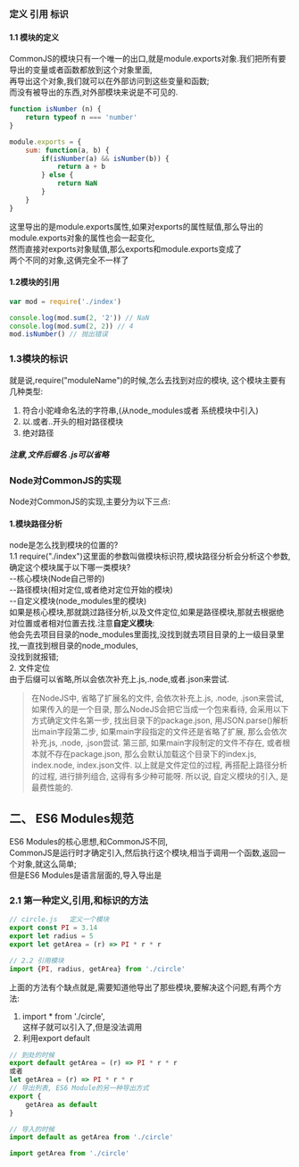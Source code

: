 ### 定义 引用 标识
#### 1.1 模块的定义  
CommonJS的模块只有一个唯一的出口,就是module.exports对象.我们把所有要导出的变量或者函数都放到这个对象里面,  
再导出这个对象,我们就可以在外部访问到这些变量和函数;  
而没有被导出的东西,对外部模块来说是不可见的.  
```js
function isNumber (n) {
    return typeof n === 'number'
}

module.exports = {
    sum: function(a, b) {
        if(isNumber(a) && isNumber(b)) {
            return a + b
        } else {
            return NaN
        }
    }
}
```
这里导出的是module.exports属性,如果对exports的属性赋值,那么导出的module.exports对象的属性也会一起变化,  
然而直接对exports对象赋值,那么exports和module.exports变成了  
两个不同的对象,这俩完全不一样了
#### 1.2模块的引用  
```js
var mod = require('./index')

console.log(mod.sum(2, '2')) // NaN
console.log(mod.sum(2, 2)) // 4
mod.isNumber() // 抛出错误
```
### 1.3模块的标识
就是说,require("moduleName")的时候,怎么去找到对应的模块,
这个模块主要有几种类型:  
1. 符合小驼峰命名法的字符串,(从node_modules或者 系统模块中引入)  
2. 以.或者..开头的相对路径模块  
3. 绝对路径  
##### 注意,文件后缀名 .js可以省略

### Node对CommonJS的实现  
Node对CommonJS的实现,主要分为以下三点:  
#### 1.模块路径分析  
node是怎么找到模块的位置的?  
1.1 require("./index")这里面的参数叫做模块标识符,模块路径分析会分析这个参数,确定这个模块属于以下哪一类模块?  
--核心模块(Node自己带的)  
--路径模块(相对定位,或者绝对定位开始的模块)  
--自定义模块(node_modules里的模块)  
如果是核心模块,那就跳过路径分析,以及文件定位,如果是路径模块,那就去根据绝对位置或者相对位置去找.注意**自定义模块**:  
他会先去项目目录的node_modules里面找,没找到就去项目目录的上一级目录里找,一直找到根目录的node_modules,  
没找到就报错;  
2. 文件定位  
由于后缀可以省略,所以会依次补充上.js,.node,或者.json来尝试.  
>在NodeJS中, 省略了扩展名的文件, 会依次补充上.js, .node, .json来尝试, 如果传入的是一个目录, 那么NodeJS会把它当成一个包来看待, 会采用以下方式确定文件名第一步, 找出目录下的package.json, 用JSON.parse()解析出main字段第二步, 如果main字段指定的文件还是省略了扩展, 那么会依次补充.js, .node, .json尝试. 第三部, 如果main字段制定的文件不存在, 或者根本就不存在package.json, 那么会默认加载这个目录下的index.js, index.node, index.json文件. 以上就是文件定位的过程, 再搭配上路径分析的过程, 进行排列组合, 这得有多少种可能呀.  所以说, 自定义模块的引入, 是最费性能的.


## 二、 ES6 Modules规范
ES6 Modules的核心思想,和CommonJS不同,  
CommonJS是运行时才确定引入,然后执行这个模块,相当于调用一个函数,返回一个对象,就这么简单;  
但是ES6 Modules是语言层面的,导入导出是

### 2.1 第一种定义,引用,和标识的方法
```js
// circle.js   定义一个模块
export const PI = 3.14
export let radius = 5
export let getArea = (r) => PI * r * r

// 2.2 引用模块
import {PI, radius, getArea} from './circle'

```
上面的方法有个缺点就是,需要知道他导出了那些模块,要解决这个问题,有两个方法:  
1. import * from './circle',  
这样子就可以引入了,但是没法调用  
2. 利用export  default  
```js
// 到处的时候
export default getArea = (r) => PI * r * r
或者  
let getArea = (r) => PI * r * r
// 导出列表, ES6 Module的另一种导出方式
export {
    getArea as default
}

// 导入的时候
import default as getArea from './circle'

import getArea from './circle'
```
